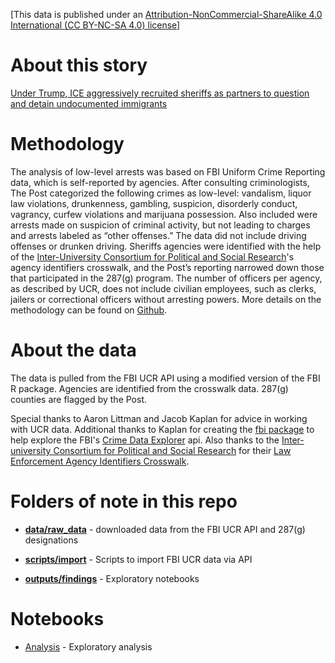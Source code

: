 [This data is published under an [Attribution-NonCommercial-ShareAlike 4.0 International (CC BY-NC-SA 4.0) license](https://creativecommons.org/licenses/by-nc-sa/4.0/)]

# About this story

[Under Trump, ICE aggressively recruited sheriffs as partners to question and detain undocumented immigrants](https://www.washingtonpost.com/)

# Methodology

The analysis of low-level arrests was based on FBI Uniform Crime Reporting data, which is self-reported by agencies. After consulting criminologists, The Post categorized the following crimes as low-level: vandalism, liquor law violations, drunkenness, gambling, suspicion, disorderly conduct, vagrancy, curfew violations and marijuana possession. Also included were arrests made on suspicion of criminal activity, but not leading to charges and arrests labeled as “other offenses.” The data did not include driving offenses or drunken driving. Sheriffs agencies were identified with the help of the [Inter-University Consortium for Political and Social Research](https://www.icpsr.umich.edu/web/pages/NACJD/index.html)'s agency identifiers crosswalk, and the Post’s reporting narrowed down those that participated in the 287(g) program. The number of officers per agency, as described by UCR, does not include civilian employees, such as clerks, jailers or correctional officers without arresting powers. More details on the methodology can be found on [Github](https://github.com/wpinvestigative/sheriffs_287g).


# About the data

The data is pulled from the FBI UCR API using a modified version of the FBI R package. Agencies are identified from the crosswalk data. 287(g) counties are flagged by the Post.

Special thanks to Aaron Littman and Jacob Kaplan for advice in working with UCR data. Additional thanks to Kaplan for creating the [fbi package](https://github.com/jacobkap/fbi) to help explore the FBI's [Crime Data Explorer](https://crime-data-explorer.fr.cloud.gov/) api. Also thanks to the [Inter-university Consortium for Political and Social Research](https://www.icpsr.umich.edu/web/pages/NACJD/index.html) for their [Law Enforcement Agency Identifiers Crosswalk](https://www.icpsr.umich.edu/web/NACJD/studies/35158/summary).

# Folders of note in this repo

* **[data/raw_data](data/raw_data)** - downloaded data from the FBI UCR API and 287(g) designations

* **[scripts/import](scripts/import)** - Scripts to import FBI UCR data via API

* **[outputs/findings](https://github.com/wpinvestigative/sheriffs_287g/tree/main/outputs/findings)** - Exploratory notebooks

# Notebooks

* [Analysis](http://wpinvestigative.github.io/sheriffs_287g/outputs/findings/01_analysis.html) - Exploratory analysis